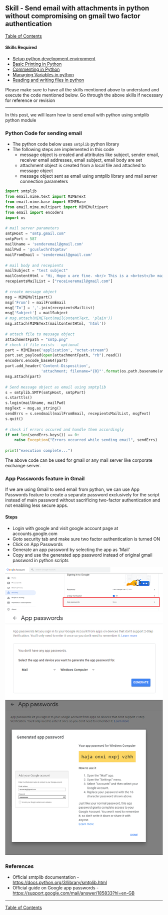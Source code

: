 ## Skill - Send email with attachments in python without compromising on gmail two factor authentication

[Table of Contents](https://nagasudhir.blogspot.com/2020/04/taming-python-table-of-contents.html)

#### Skills Required
* [Setup python development environment](https://nagasudhir.blogspot.com/2020/04/setup-python-development-environment_14.html)
* [Basic Printing in Python](https://nagasudhir.blogspot.com/2020/04/basic-printing-in-python.html)
* [Commenting in Python](https://nagasudhir.blogspot.com/2020/04/comments-in-python.html)
* [Managing Variables in python](https://nagasudhir.blogspot.com/2020/04/managing-variables-in-python.html)
* [Reading and writing files in python](https://nagasudhir.blogspot.com/2020/05/reading-and-writing-files-in-python.html)

Please make sure to have all the skills mentioned above to understand and execute the code mentioned below. Go through the above skills if necessary for reference or revision
<hr/>

In this post, we will learn how to send email with python using smtplib python module

### Python Code for sending email
* The python code below uses ```smtplib``` python library
* The following steps are implemented in this code
	* message object is created and attributes like subject, sender email, receiver email addresses, email subject, email body are set
	* attachment object is created from a local file and attached to message object
	* message object sent as email using smtplib library and mail server connection parameters

```python
import smtplib
from email.mime.text import MIMEText
from email.mime.base import MIMEBase
from email.mime.multipart import MIMEMultipart
from email import encoders
import os

# mail server parameters
smtpHost = "smtp.gmail.com"
smtpPort = 587
mailUname = 'senderemail@gmail.com'
mailPwd = 'gcuslwchrdtqetav'
mailFromEmail = 'senderemail@gmail.com'

# mail body and recepients
mailSubject = "test subject"
mailContentHtml = "Hi, Hope u are fine. <br/> This is a <b>test</b> mail from python script using an awesome library called <b>smtplib</b>"
recepientsMailList = ["receiveremail@gmail.com"]

# create message object
msg = MIMEMultipart()
msg['From'] = mailFromEmail
msg['To'] = ','.join(recepientsMailList)
msg['Subject'] = mailSubject
# msg.attach(MIMEText(mailContentText, 'plain'))
msg.attach(MIMEText(mailContentHtml, 'html'))

# attach file to message object
attachmentFpath = "smtp.png"
# check if file exists - optional
part = MIMEBase('application', "octet-stream")
part.set_payload(open(attachmentFpath, "rb").read())
encoders.encode_base64(part)
part.add_header('Content-Disposition',
                'attachment; filename="{0}"'.format(os.path.basename(attachmentFpath)))
msg.attach(part)

# Send message object as email using smptplib
s = smtplib.SMTP(smtpHost, smtpPort)
s.starttls()
s.login(mailUname, mailPwd)
msgText = msg.as_string()
sendErrs = s.sendmail(mailFromEmail, recepientsMailList, msgText)
s.quit()

# check if errors occured and handle them accordingly
if not len(sendErrs.keys()) == 0:
    raise Exception("Errors occurred while sending email", sendErrs)

print("execution complete...")
```
The above code can be used for gmail or any mail server like corporate exchange server.

### App Passwords feature in Gmail
If we are using Gmail to send email from python, we can use App Passwords feature to create a separate password exclusively for the script instead of main password without sacrificing two-factor authentication and not enabling less secure apps.
#### Steps
* Login with google and visit google account page at accounts.google.com
*  Goto security tab and make sure two factor authentication is turned ON
* Click on App Passwords
* Generate an app password by selecting the app as 'Mail'
* Copy and use the generated app password instead of original gmail password in python scripts

![gmail_app_passwords_1](https://github.com/nagasudhirpulla/taming_python/raw/master/blog/skills/assets/img/gmail_app_passwords_1.png)
![gmail_app_passwords_2](https://github.com/nagasudhirpulla/taming_python/raw/master/blog/skills/assets/img/gmail_app_passwords_2.png)
![gmail_app_passwords_3](https://github.com/nagasudhirpulla/taming_python/raw/master/blog/skills/assets/img/gmail_app_passwords_3.png)

### References
* Official smtplib documentation - https://docs.python.org/3/library/smtplib.html
* Official guide on Google app passwords - https://support.google.com/mail/answer/185833?hl=en-GB

<hr/>

[Table of Contents](https://nagasudhir.blogspot.com/2020/04/taming-python-table-of-contents.html)
<!--stackedit_data:
eyJoaXN0b3J5IjpbNDA0MDQ1MDY5LC0xMTg5MTg2MzYzLC00OT
M1MjYwNTVdfQ==
-->
